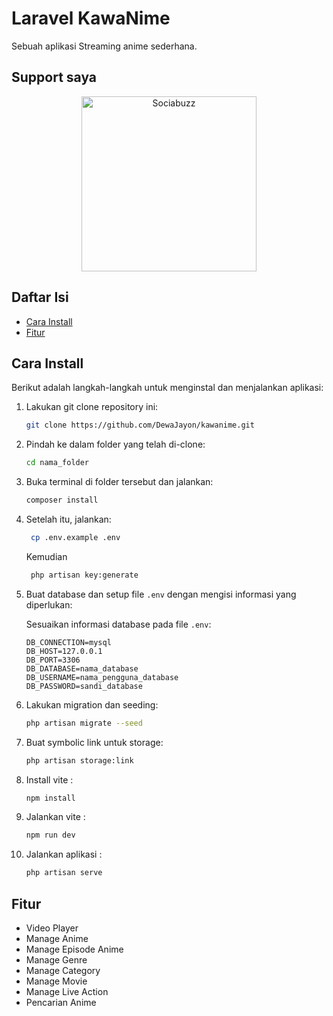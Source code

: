 # Laravel KawaNime

Sebuah aplikasi Streaming anime sederhana.

## Support saya

<p align="center">
    <a href="https://sociabuzz.com/dewa_jayon/donate" target="_blank">
       <img src="https://sociabuzz.s3.ap-southeast-1.amazonaws.com/wp-content/uploads/2020/10/sociabuzz-tribe.png" alt="Sociabuzz" Width=280/>
	</a>
</p>

## Daftar Isi

-   [Cara Install](#cara-install)
-   [Fitur](#fitur)

## Cara Install

Berikut adalah langkah-langkah untuk menginstal dan menjalankan aplikasi:

1. Lakukan git clone repository ini:

    ```bash
    git clone https://github.com/DewaJayon/kawanime.git
    ```

2. Pindah ke dalam folder yang telah di-clone:

    ```bash
    cd nama_folder
    ```

3. Buka terminal di folder tersebut dan jalankan:

    ```bash
    composer install
    ```

4. Setelah itu, jalankan:

    ```bash
     cp .env.example .env
    ```

    Kemudian

    ```bash
     php artisan key:generate
    ```

5. Buat database dan setup file `.env` dengan mengisi informasi yang diperlukan:

    Sesuaikan informasi database pada file `.env`:

    ```env
    DB_CONNECTION=mysql
    DB_HOST=127.0.0.1
    DB_PORT=3306
    DB_DATABASE=nama_database
    DB_USERNAME=nama_pengguna_database
    DB_PASSWORD=sandi_database
    ```

6. Lakukan migration dan seeding:

    ```bash
    php artisan migrate --seed
    ```

7. Buat symbolic link untuk storage:

    ```bash
    php artisan storage:link
    ```

8. Install vite :

    ```bash
    npm install
    ```

9. Jalankan vite :

    ```bash
    npm run dev
    ```

10. Jalankan aplikasi :

    ```bash
    php artisan serve
    ```

## Fitur

-   Video Player
-   Manage Anime
-   Manage Episode Anime
-   Manage Genre
-   Manage Category
-   Manage Movie
-   Manage Live Action
-   Pencarian Anime
